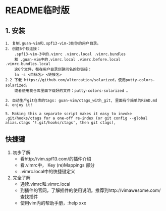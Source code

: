 # README临时版

## 1. 安装
    1. 复制.guan-vim和.spf13-vim-3到你的用户目录。
    2. 创建6个软连接：
        .spf13-vim-3中的.vimrc .vimrc.local .vimrc.bundles 
        和 .guan-vim中的.vimrc.local .vimrc.before.local .vimrc.bundles.local
        这6个文件，都在用户目录创建同名的软链接：
        ln -s <目标名> <链接名>
    2.2 下载 https://github.com/altercation/solarized，使用putty-colors-solarized。
        或者使用我仓库里面下载好的文件：putty-colors-solarized 。

    3. 自动生产git仓库的tags: guan-vim/ctags_with_git, 里面有个简单的READ.md
    4. enjoy it!

    5. Making this a separate script makes it easy to invoke .git/hooks/ctags for a one-off re-index (or git config --global alias.ctags '!.git/hooks/ctags', then git ctags),

## 快捷键
 1. 初步了解
     - 看http://vim.spf13.com/的插件介绍
     - 看.vimrc中， Key (re)Mappings 部分
     - .vimrc.local中的快捷键定义
 2. 完全了解
     - 通读.vimrc和.vimrc.local
     - 到插件的官网，了解插件的使用说明。推荐到http://vimawesome.com/查找插件
     - 使用vim内的帮助手册，:help xxx
